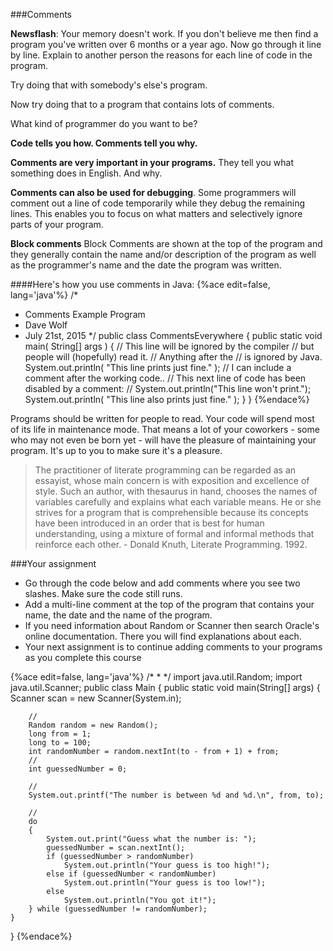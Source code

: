 <!-- djw: done -->
<!-- ajh: done -->
###Comments

**Newsflash**: Your memory doesn't work. If you don't believe me then find a program you've written over 6 months or a year ago. Now go through it line by line. Explain to another person the reasons for each line of code in the program. 

Try doing that with somebody's else's program. 

Now try doing that to a program that contains lots of comments.

What kind of programmer do you want to be?

**Code tells you how. Comments tell you why.**

**Comments are very important in your programs.** They tell you what something does in English. And why.

**Comments can also be used for debugging**.
Some programmers will comment out a line of code temporarily while they debug the remaining lines. This enables you to focus on what matters and selectively ignore parts of your program.

**Block comments**
Block Comments are shown at the top of the program and they generally contain the 
name and/or description of the program as well as the programmer's name and the 
date the program was written.

####Here's how you use comments in Java:
{%ace edit=false, lang='java'%}
/*
*  Comments Example Program
*  Dave Wolf
*  July 21st, 2015
*/
public class CommentsEverywhere
{
    public static void main( String[] args )
    {
        // This line will be ignored by the compiler
        // but people will (hopefully) read it. 
        // Anything after the // is ignored by Java.
        System.out.println( "This line prints just fine." ); // I can include a comment after the working code..
        // This next line of code has been disabled by a comment:
        // System.out.println("This line won't print.");
        System.out.println( "This line also prints just fine." );
    }
}
{%endace%}


Programs should be written for people to read. Your code will spend most of its life in maintenance mode. That means a lot of your coworkers - some who may not even be born yet - will have the pleasure of maintaining your program. It's up to you to make sure it's a pleasure.

<blockquote>
The practitioner of literate programming can be regarded as an essayist, whose main concern is with exposition and excellence of style. Such an author, with thesaurus in hand, chooses the names of variables carefully and explains what each variable means. He or she strives for a program that is comprehensible because its concepts have been introduced in an order that is best for human understanding, using a mixture of formal and informal methods that reinforce each other.
 - Donald Knuth, Literate Programming. 1992.
</blockquote>


###Your assignment
* Go through the code below and add comments where you see two slashes. Make sure the code still runs.
* Add a multi-line comment at the top of the program that contains your name, the date and the name of the program.
* If you need information about Random or Scanner then search Oracle's online documentation. There you will find explanations about each.
* Your next assignment is to continue adding comments to your programs as you complete this course

{%ace edit=false, lang='java'%}
/*
*
*/
import java.util.Random;
import java.util.Scanner;
public class Main
{
    public static void main(String[] args)
    {
        Scanner scan = new Scanner(System.in);
        
        //
        Random random = new Random();
        long from = 1;
        long to = 100;
        int randomNumber = random.nextInt(to - from + 1) + from;
        //
        int guessedNumber = 0;
 
        //
        System.out.printf("The number is between %d and %d.\n", from, to);
        
        //
        do
        {
            System.out.print("Guess what the number is: ");
            guessedNumber = scan.nextInt();
            if (guessedNumber > randomNumber)
                System.out.println("Your guess is too high!");
            else if (guessedNumber < randomNumber)
                System.out.println("Your guess is too low!");
            else
                System.out.println("You got it!");
        } while (guessedNumber != randomNumber);
    }
}
{%endace%}


